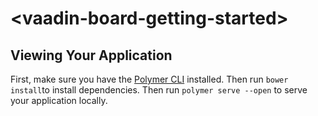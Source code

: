# \<vaadin-board-getting-started\>



## Viewing Your Application

First, make sure you have the [Polymer CLI](https://www.npmjs.com/package/polymer-cli) installed.
Then run `bower install`to install dependencies.
Then run `polymer serve --open` to serve your application locally.
